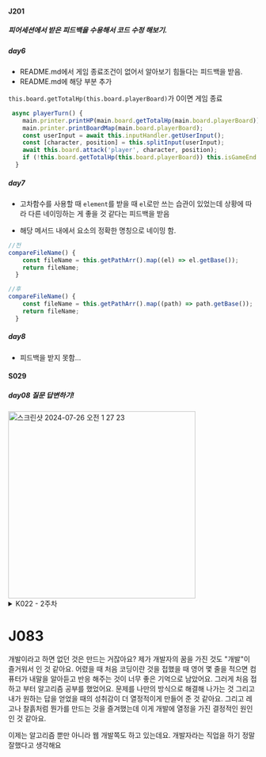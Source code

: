 
#### J201

##### 피어세션에서 받은 피드백을 수용해서 코드 수정 해보기.

##### day6

- README.md에서 게임 종료조건이 없어서 알아보기 힘들다는 피드백을 받음.
- README.md에 해당 부분 추가

`this.board.getTotalHp(this.board.playerBoard)`가 0이면 게임 종료

```js
 async playerTurn() {
    main.printer.printHP(main.board.getTotalHp(main.board.playerBoard));
    main.printer.printBoardMap(main.board.playerBoard);
    const userInput = await this.inputHandler.getUserInput();
    const [character, position] = this.splitInput(userInput);
    await this.board.attack('player', character, position);
    if (!this.board.getTotalHp(this.board.playerBoard)) this.isGameEnd = true;
  }
```

##### day7

- 고차함수를 사용할 때 `element`를 받을 때 `el`로만 쓰는 습관이 있었는데 상황에 따라 다른 네이밍하는 게 좋을 것 같다는 피드백을 받음

- 해당 메서드 내에서 요소의 정확한 명칭으로 네이밍 함.

```js
//전
compareFileName() {
    const fileName = this.getPathArr().map((el) => el.getBase());
    return fileName;
  }
```

```js
//후
compareFileName() {
    const fileName = this.getPathArr().map((path) => path.getBase());
    return fileName;
  }
```

##### day8

- 피드백을 받지 못함...


#### S029

##### day08 질문 답변하기!
<img width="378" alt="스크린샷 2024-07-26 오전 1 27 23" src="https://github.com/user-attachments/assets/09f243f4-ef48-485b-88a6-5d2094f509ce">


<details>
<summary>K022 - 2주차</summary>
<div markdown="1">

# K022
피드백을 하며 주고받았던 내용 중 좋았다고 생각되는 내용들을 가져와 봤습니다!

# Shuffle이란?
Shuffle은 주어진 데이터의 순서를 무작위로 섞는 것입니다.
``` kotlin
val list = listOf(1, 2, 3, 4, 5)
val shuffledList = list.shuffled()
println(shuffledList)  // 예시 출력: [3, 1, 4, 5, 2]
```
리스트 내용을 무작위로 섞어 새 리스트 반환합니다.
코틀린의 ```(range).random()``` 말고도 셔플을 통해 랜덤 값이 추출 가능할 듯 하네요!

# 읽기 전용
## Private Set Setter
Kotlin에서는 변수를 선언할 때 setter를 private으로 설정하여 외부에서 해당 변수의 값을 변경하지 못하도록 할 수 있습니다. 이는 데이터를 보호하고, 특정 조건에서만 값을 변경할 수 있도록 하기 위해 사용됩니다.

예를 들어, 아래와 같이 private set을 사용하여 name 변수의 값을 외부에서 변경하지 못하도록 할 수 있습니다:
``` kotlin

class Person {
    var name: String = "Unknown"
        private set
}
```
name의 setter가 private로 설정되어 클래스 외부에서 접근할 수 없습니다! 뭔가 짧고 좋아보이지 않나요?
## _value
```kotlin
class Person {
    private var _name: String = ""
    val name: String
        get() = _name
}
```
setter말고 getter만 정의하여 읽기 전용 변수를 생성할 수도 있어요!

# drop(n)과 droplast(n)
drop(n)과 droplast(n) 함수는 리스트나 배열에서 요소를 제거하는 기능을 제공합니다.

drop(n): 리스트의 앞에서부터 n개의 요소를 제거합니다.
droplast(n): 리스트의 뒤에서부터 n개의 요소를 제거합니다.
``` kotlin
val list = listOf(1, 2, 3, 4, 5)
val droppedList = list.drop(2)
println(droppedList)  // 출력: [3, 4, 5]
val list = listOf(1, 2, 3, 4, 5)
val droppedLastList = list.dropLast(2)
println(droppedLastList)  // 출력: [1, 2, 3]
```
```list.slice(0..<list.size-1)``` 보다 코드가 간결해진다는 장점이 있는 것 같아요!

# internal 은 모듈 내 접근 제어자
``` kotlin
internal class InternalClass {
    internal var internalData: String = "Internal Data"
}

val internalClass = InternalClass()
println(internalClass.internalData)  // 출력: Internal Data
```

# 라이브 템플릿
```
fun main(args: Array<String>) {
    println("Hello, World!")
}
```
![image](https://github.com/user-attachments/assets/21d66a92-0e3c-41f2-becc-20573a058353)

Window 기준 ctrl+J로 삽입할 라이브 템플릿을 고를 수 있습니다!
라이브 템플릿을 preference에서 추가할 수도 있구요!
자동완성 기능보다 좀 더 빠르게 작성할 수 있을것 같지 않나요?

# isempty() isblank()
```kotlin
val emptyString = ""
println(emptyString.isEmpty())  // 출력: true

val nonEmptyString = "Hello"
println(nonEmptyString.isEmpty())  // 출력: false

val blankString = "   "
println(blankString.isBlank())  // 출력: true

val nonBlankString = "Hello"
println(nonBlankString.isBlank())  // 출력: false

```
문자열 비교 시 value == "" 보다는 메서드들을 활용해봐요


</div>
</details>

# J083

개발이라고 하면 없던 것은 만드는 거잖아요? 제가 개발자의 꿈을 가진 것도 "개발"이 즐거워서 인 것 같아요.
어렸을 때 처음 코딩이란 것을 접했을 때 영어 몇 줄을 적으면 컴퓨터가 내말을 알아듣고 반응 해주는 것이 너무
좋은 기억으로 남았어요. 그러게 처음 접하고 부터 알고리즘 공부를 했었어요. 문제를 나만의 방식으로 해결해 나가는 것 그리고
내가 원하는 답을 얻었을 때의 성취감이 더 열정적이게 만들어 준 것 같아요. 그리고 레고나 찰흙처럼 뭔가를 만드는 것을 즐겨했는데 이게 개발에 열정을 가진 결정적인 원인인 것 같아요.

이제는 알고리즘 뿐만 아니라 웹 개발쪽도 하고 있는데요. 개발자라는 직업을 하기 정말 잘했다고 생각해요
